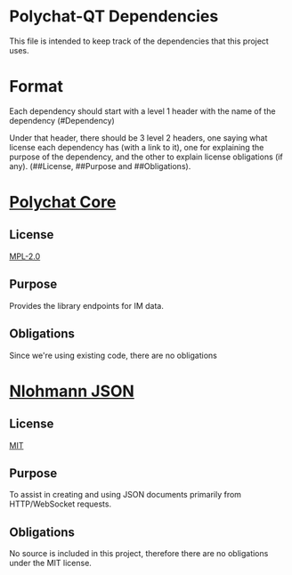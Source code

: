 # Polychat-QT Dependencies
This file is intended to keep track of the dependencies that this project uses.

# Format
Each dependency should start with a level 1 header with the name of the dependency (\#Dependency)

Under that header, there should be 3 level 2 headers, one saying what license each dependency has (with a link to it), one for explaining the purpose of the dependency, and the other to explain license obligations (if any). (\#\#License, \#\#Purpose and \#\#Obligations).

# [Polychat Core](https://github.com/polysoft1/polychat-core)
## License
[MPL-2.0](https://github.com/polysoft1/polychat-core/blob/master/LICENSE)

## Purpose
Provides the library endpoints for IM data.

## Obligations
Since we're using existing code, there are no obligations

# [Nlohmann JSON](https://github.com/nlohmann/json) 
## License
[MIT](https://github.com/nlohmann/json/blob/develop/LICENSE.MIT)
## Purpose
To assist in creating and using JSON documents primarily from HTTP/WebSocket requests.
## Obligations
No source is included in this project, therefore there are no obligations under the MIT license.